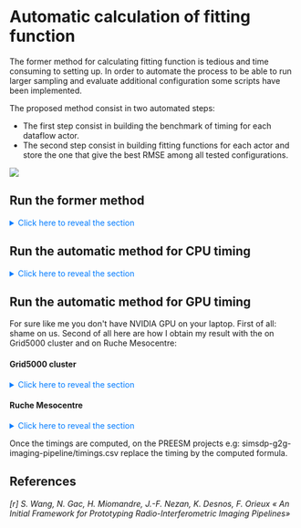 # Automatic calculation of fitting function

The former method for calculating fitting function is tedious and time consuming to setting up. In order to automate the process to be able to run larger sampling and evaluate additional configuration some scripts have been implemented.

The proposed method consist in two automated steps:

- The first step consist in building the benchmark of timing for each dataflow actor.
- The second step consist in building fitting functions for each actor and store the one that give the best RMSE among all tested configurations.

![](https://gitlab-research.centralesupelec.fr/dark-era/simsdp-generic-imaging-pipeline/-/raw/main/polynomial_timing/poly_fit.png?ref_type=heads)

## Run the former method

<details>
    <summary style="cursor: pointer; color: #007bff;"> Click here to reveal the section </summary>

`python plot_and_fit_averages.py averages/degrid.csv 2 1 8 4`

</details>

## Run the automatic method for CPU timing

<details>
    <summary style="cursor: pointer; color: #007bff;"> Click here to reveal the section </summary>
    
`cd timing_cpu` > `cmake .` > `make`

It will generate a `SEP_Pipeline` executable.

Run: `python timing_benchmark_generation.py`

This will save the timing for each actor evaluated with the different parameter values and sample sizes specified in the python script in a `actorname_timings` file.

Run: `python best_polynomials.py`

This will compute polynomials from the /average folder and save the polynomial providing the best RMSE in the /polynimials_fits folder. 

</details>

## Run the automatic method for GPU timing

For sure like me you don't have NVIDIA GPU on your laptop. First of all: shame on us. Second of all here are how I obtain my result with the on Grid5000 cluster and on Ruche Mesocentre:

#### Grid5000 cluster
<details>
    <summary style="cursor: pointer; color: #007bff;"> Click here to reveal the section </summary>
```
#copy file
scp -r timing_cpu orenaud@access.grid5000.fr:rennes
```

```
#connect the cluster
ssh orenaud@access.grid5000.fr
ssh rennes

#take a node with NVIDIA GPU
oarsub -q besteffort -p abacus19 -I

#check if there are nvidia
lspci | grep -i nvidia
nvcc -V
```
Each time you change of node:
```
#install all required lib
sudo-g5k apt-get install libfftw3-dev

#BLAS
sudo-g5k apt-get install libblas-dev

#LAPACK
sudo-g5k apt-get install liblapack-dev
sudo-g5k apt-get install liblapacke-dev

#notebook to visualize
sudo-g5k apt-get install python3-pip
sudo-g5k apt install jupyter-notebook

#ASTROPY
sudo-g5k apt install python3-astropy
```
Run the code:
```
cd timing_gpu
cmake .
make
./sep
```
From here the steps are the same as on CPU:
`cd timing_cpu` > `cmake .` > `make`
...
</details>

#### Ruche Mesocentre
<details>
    <summary style="cursor: pointer; color: #007bff;"> Click here to reveal the section </summary>
```
#copy file
scp -r Code renaudo@ruche.mesocentre.universite-paris-saclay.fr:/workdir/renaudo
```
```
#connect the cluster
ssh renaudo@ruche.mesocentre.universite-paris-saclay.fr
#retrieve your files
cd /workdir/renaudo/Code
```
Construct your slurm script:
```
touch job_timing.sh

nano job_timing.sh
```

```slurm
#!/bin/bash
#SBATCH --job-name=sep_c      # Nom du job
#SBATCH --output=output_%j.txt    # Nom du fichier de sortie 
#SBATCH --error=error_%j.txt      # Nom du fichier d'erreur
#SBATCH --ntasks=1                # Nombre de tâches à exécuter
#SBATCH --cpus-per-task=4         # Nombre de cœurs par tâche
#SBATCH --time=01:00:00          
#SBATCH --partition=gpu      

# Chemin vers l'exécutable 
executable=./SEP_pipeline       

# Execution de l'exécutable
srun $executable
```
Run the job:
```
sbatch job_timing.sh
```
</details>

Once the timings are computed, on the PREESM projects e.g:  simsdp-g2g-imaging-pipeline/timings.csv replace the timing by the computed formula.

## References

*[r] S. Wang, N. Gac, H. Miomandre, J.-F. Nezan, K. Desnos, F. Orieux « An Initial Framework for Prototyping Radio-Interferometric Imaging Pipelines»*
